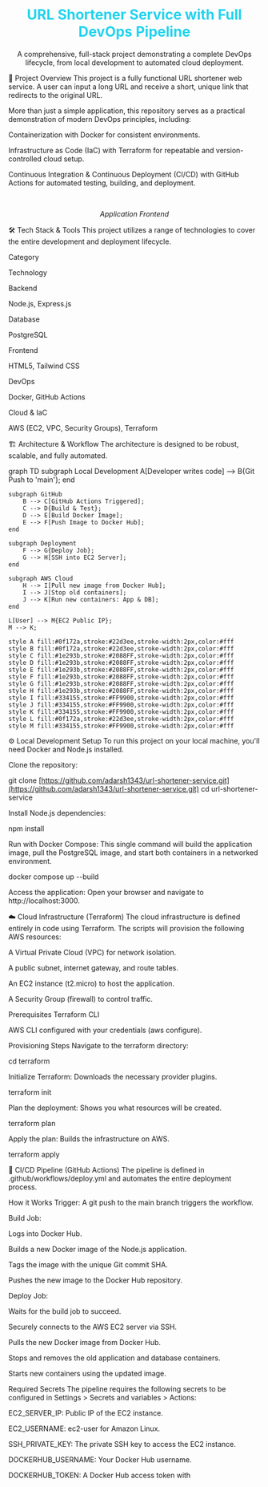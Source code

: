 <div align="center">
<h1 style="color:#22d3ee;">URL Shortener Service with Full DevOps Pipeline</h1>
<p>A comprehensive, full-stack project demonstrating a complete DevOps lifecycle, from local development to automated cloud deployment.</p>
</div>

🚀 Project Overview
This project is a fully functional URL shortener web service. A user can input a long URL and receive a short, unique link that redirects to the original URL.

More than just a simple application, this repository serves as a practical demonstration of modern DevOps principles, including:

Containerization with Docker for consistent environments.

Infrastructure as Code (IaC) with Terraform for repeatable and version-controlled cloud setup.

Continuous Integration & Continuous Deployment (CI/CD) with GitHub Actions for automated testing, building, and deployment.

<br>

<div align="center">
<p><em>Application Frontend</em></p>
</div>

🛠️ Tech Stack & Tools
This project utilizes a range of technologies to cover the entire development and deployment lifecycle.

Category

Technology

Backend

Node.js, Express.js

Database

PostgreSQL

Frontend

HTML5, Tailwind CSS

DevOps

Docker, GitHub Actions

Cloud & IaC

AWS (EC2, VPC, Security Groups), Terraform

🏗️ Architecture & Workflow
The architecture is designed to be robust, scalable, and fully automated.

graph TD
    subgraph Local Development
        A[Developer writes code] --> B{Git Push to 'main'};
    end

    subgraph GitHub
        B --> C[GitHub Actions Triggered];
        C --> D{Build & Test};
        D --> E[Build Docker Image];
        E --> F[Push Image to Docker Hub];
    end

    subgraph Deployment
        F --> G{Deploy Job};
        G --> H[SSH into EC2 Server];
    end

    subgraph AWS Cloud
        H --> I[Pull new image from Docker Hub];
        I --> J[Stop old containers];
        J --> K[Run new containers: App & DB];
    end

    L[User] --> M{EC2 Public IP};
    M --> K;

    style A fill:#0f172a,stroke:#22d3ee,stroke-width:2px,color:#fff
    style B fill:#0f172a,stroke:#22d3ee,stroke-width:2px,color:#fff
    style C fill:#1e293b,stroke:#2088FF,stroke-width:2px,color:#fff
    style D fill:#1e293b,stroke:#2088FF,stroke-width:2px,color:#fff
    style E fill:#1e293b,stroke:#2088FF,stroke-width:2px,color:#fff
    style F fill:#1e293b,stroke:#2088FF,stroke-width:2px,color:#fff
    style G fill:#1e293b,stroke:#2088FF,stroke-width:2px,color:#fff
    style H fill:#1e293b,stroke:#2088FF,stroke-width:2px,color:#fff
    style I fill:#334155,stroke:#FF9900,stroke-width:2px,color:#fff
    style J fill:#334155,stroke:#FF9900,stroke-width:2px,color:#fff
    style K fill:#334155,stroke:#FF9900,stroke-width:2px,color:#fff
    style L fill:#0f172a,stroke:#22d3ee,stroke-width:2px,color:#fff
    style M fill:#334155,stroke:#FF9900,stroke-width:2px,color:#fff

⚙️ Local Development Setup
To run this project on your local machine, you'll need Docker and Node.js installed.

Clone the repository:

git clone [https://github.com/adarsh1343/url-shortener-service.git](https://github.com/adarsh1343/url-shortener-service.git)
cd url-shortener-service

Install Node.js dependencies:

npm install

Run with Docker Compose:
This single command will build the application image, pull the PostgreSQL image, and start both containers in a networked environment.

docker compose up --build

Access the application:
Open your browser and navigate to http://localhost:3000.

☁️ Cloud Infrastructure (Terraform)
The cloud infrastructure is defined entirely in code using Terraform. The scripts will provision the following AWS resources:

A Virtual Private Cloud (VPC) for network isolation.

A public subnet, internet gateway, and route tables.

An EC2 instance (t2.micro) to host the application.

A Security Group (firewall) to control traffic.

Prerequisites
Terraform CLI

AWS CLI configured with your credentials (aws configure).

Provisioning Steps
Navigate to the terraform directory:

cd terraform

Initialize Terraform:
Downloads the necessary provider plugins.

terraform init

Plan the deployment:
Shows you what resources will be created.

terraform plan

Apply the plan:
Builds the infrastructure on AWS.

terraform apply

🔄 CI/CD Pipeline (GitHub Actions)
The pipeline is defined in .github/workflows/deploy.yml and automates the entire deployment process.

How it Works
Trigger: A git push to the main branch triggers the workflow.

Build Job:

Logs into Docker Hub.

Builds a new Docker image of the Node.js application.

Tags the image with the unique Git commit SHA.

Pushes the new image to the Docker Hub repository.

Deploy Job:

Waits for the build job to succeed.

Securely connects to the AWS EC2 server via SSH.

Pulls the new Docker image from Docker Hub.

Stops and removes the old application and database containers.

Starts new containers using the updated image.

Required Secrets
The pipeline requires the following secrets to be configured in Settings > Secrets and variables > Actions:

EC2_SERVER_IP: Public IP of the EC2 instance.

EC2_USERNAME: ec2-user for Amazon Linux.

SSH_PRIVATE_KEY: The private SSH key to access the EC2 instance.

DOCKERHUB_USERNAME: Your Docker Hub username.

DOCKERHUB_TOKEN: A Docker Hub access token with
